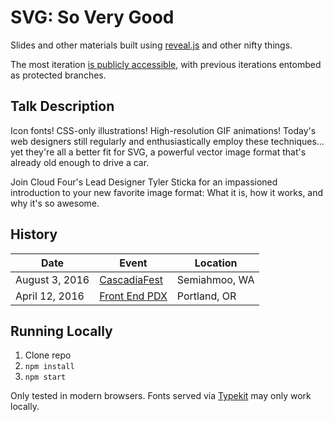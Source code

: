 # SVG: So Very Good

Slides and other materials built using [reveal.js](http://lab.hakim.se/reveal-js/) and other nifty things.

The most iteration [is publicly accessible](http://tylersticka.github.io/slides-svg/), with previous iterations entombed as protected branches. 

## Talk Description

Icon fonts! CSS-only illustrations! High-resolution GIF animations! Today's web designers still regularly and enthusiastically employ these techniques... yet they're all a better fit for SVG, a powerful vector image format that's already old enough to drive a car.

Join Cloud Four's Lead Designer Tyler Sticka for an impassioned introduction to your new favorite image format: What it is, how it works, and why it's so awesome.

## History

Date | Event | Location
--- | --- | ---
August 3, 2016 | [CascadiaFest](http://2016.cascadiafest.org/) | Semiahmoo, WA
April 12, 2016 | [Front End PDX](http://www.meetup.com/Front-End-PDX/events/228783382/) | Portland, OR

## Running Locally

1. Clone repo
1. `npm install`
1. `npm start`

Only tested in modern browsers. Fonts served via [Typekit](https://typekit.com/) may only work locally.

